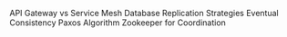 API Gateway vs Service Mesh
Database Replication Strategies
Eventual Consistency
Paxos Algorithm
Zookeeper for Coordination